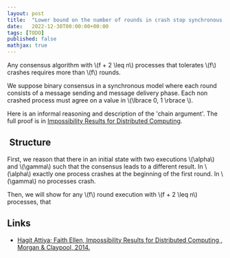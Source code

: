 ```yaml
---
layout: post
title:  "Lower bound on the number of rounds in crash stop synchronous consensus, by 'chain argument'"
date:   2022-12-30T00:00:00+00:00
tags: [TODO]
published: false
mathjax: true
---
```


Any consensus algorithm with \\(f + 2 \leq n\\) processes that tolerates \\(f\\) crashes requires more than \\(f\\) rounds.

We suppose binary consensus in a synchronous model where each round consists of a message sending and message delivery phase. Each non crashed process must agree on a value in \\(\lbrace 0, 1 \rbrace \\).

Here is an informal reasoning and description of the 'chain argument'. The full proof is in [Impossibility Results for Distributed Computing](https://ieeexplore.ieee.org/document/6855592/).

##  Structure

First, we reason that there in an initial state with two executions \\(\alpha\\) and \\(\gamma\\) such that the consensus leads to a different result. In \\(\alpha\\) exactly one process crashes at the beginning of the first round. In \\(\gamma\\) no processes crash.

Then, we will show for any \\(f\\) round execution with \\(f + 2 \leq n\\) processes, that

## Links

- [Hagit Attiya; Faith Ellen, Impossibility Results for Distributed Computing , Morgan & Claypool, 2014.](https://ieeexplore.ieee.org/document/6855592/)
